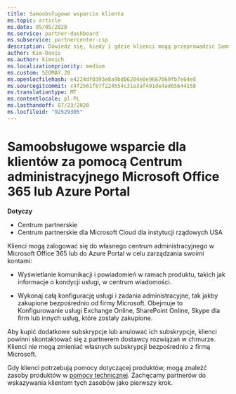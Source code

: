 ```yaml
---
title: Samoobsługowe wsparcie klienta
ms.topic: article
ms.date: 05/05/2020
ms.service: partner-dashboard
ms.subservice: partnercenter-csp
description: Dowiedz się, kiedy i gdzie klienci mogą przeprowadzić Samoobsługowe zarządzanie własnymi kontami oraz kiedy należy skontaktować się z partnerem dostawcy rozwiązań w chmurze.
author: Kim-Davis
ms.author: kimnich
ms.localizationpriority: medium
ms.custom: SEOMAY.20
ms.openlocfilehash: e4224df0393e8a9bd06204e0e9667069fb7e64e8
ms.sourcegitcommit: c4f2561fb7f224554c31e3af491de4ad65644158
ms.translationtype: MT
ms.contentlocale: pl-PL
ms.lasthandoff: 07/23/2020
ms.locfileid: "92529305"
---
```

# <a name="customer-self-support-through-microsoft-office-365-admin-center-or-through-the-azure-portal"></a>Samoobsługowe wsparcie dla klientów za pomocą Centrum administracyjnego Microsoft Office 365 lub Azure Portal

**Dotyczy**

-  Centrum partnerskie
-  Centrum partnerskie dla Microsoft Cloud dla instytucji rządowych USA

Klienci mogą zalogować się do własnego centrum administracyjnego w Microsoft Office 365 lub do Azure Portal w celu zarządzania swoimi kontami:

-   Wyświetlanie komunikacji i powiadomień w ramach produktu, takich jak informacje o kondycji usługi, w centrum wiadomości.

-   Wykonaj całą konfigurację usługi i zadania administracyjne, tak jakby zakupione bezpośrednio od firmy Microsoft. Obejmuje to Konfigurowanie usługi Exchange Online, SharePoint Online, Skype dla firm lub innych usług, które zostały zakupione.

Aby kupić dodatkowe subskrypcje lub anulować ich subskrypcje, klienci powinni skontaktować się z partnerem dostawcy rozwiązań w chmurze. Klienci nie mogą zmieniać własnych subskrypcji bezpośrednio z firmą Microsoft.

Gdy klienci potrzebują pomocy dotyczącej produktów, mogą znaleźć zasoby produktów w [pomocy technicznej](https://partnercenter.microsoft.com/partner/support). Zachęcamy partnerów do wskazywania klientom tych zasobów jako pierwszy krok.

 

 



